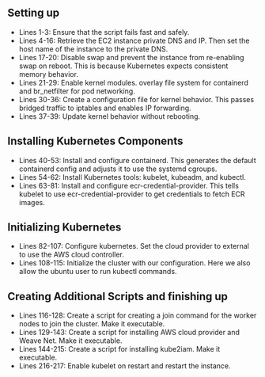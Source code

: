 ## Setting up
- Lines 1-3: Ensure that the script fails fast and safely.
- Lines 4-16: Retrieve the EC2 instance private DNS and IP. Then set the host name of the instance to the private DNS.
- Lines 17-20: Disable swap and prevent the instance from re-enabling swap on reboot. This is because Kubernetes expects consistent memory behavior.
- Lines 21-29: Enable kernel modules. overlay file system for containerd and br_netfilter for pod networking.
- Lines 30-36: Create a configuration file for kernel behavior. This passes bridged traffic to iptables and enables IP forwarding.
- Lines 37-39: Update kernel behavior without rebooting.
## Installing Kubernetes Components
- Lines 40-53: Install and configure containerd. This generates the default containerd config and adjusts it to use the systemd cgroups.
- Lines 54-62: Install Kubernetes tools: kubelet, kubeadm, and kubectl.
- Lines 63-81: Install and configure ecr-credential-provider. This tells kubelet to use ecr-credential-provider to get credentials to fetch ECR images.
## Initializing Kubernetes
- Lines 82-107: Configure kubernetes. Set the cloud provider to external to use the AWS cloud controller.
- Lines 108-115: Initialize the cluster with our configuration. Here we also allow the ubuntu user to run kubectl commands.
## Creating Additional Scripts and finishing up
- Lines 116-128: Create a script for creating a join command for the worker nodes to join the cluster. Make it executable.
- Lines 129-143: Create a script for installing AWS cloud provider and Weave Net. Make it executable.
- Lines 144-215: Create a script for installing kube2iam. Make it executable.
- Lines 216-217: Enable kubelet on restart and restart the instance.
